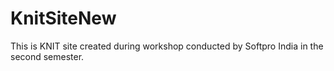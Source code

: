 # KnitSiteNew
This is KNIT site created during workshop conducted by Softpro India in the second semester.
 
